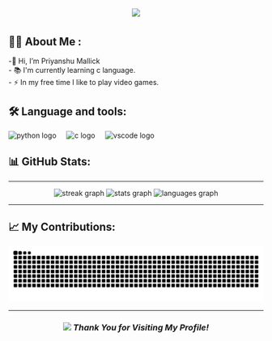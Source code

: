 <h1 align="center">
    <img src="https://readme-typing-svg.herokuapp.com/?font=Righteous&size=35&center=true&vCenter=true&width=500&height=70&duration=4000&lines=Hi+There!+👋;+I'm+Priyanshu+Mallick!;" />
</h1>

## 👩‍💻 About Me :
-👋 Hi, I’m Priyanshu Mallick<br>- 📚 I'm currently learning c language.<br>- ⚡ In my free time I like to play video games.

## 🛠 Language and tools:
<div align="left">
  <img src="https://cdn.jsdelivr.net/gh/devicons/devicon/icons/python/python-original.svg" height="40" alt="python logo"  />
  <img width="12" />
  <img src="https://cdn.jsdelivr.net/gh/devicons/devicon/icons/c/c-original.svg" height="40" alt="c logo"  />
  <img width="12" />
  <img src="https://cdn.jsdelivr.net/gh/devicons/devicon/icons/vscode/vscode-original.svg" height="40" alt="vscode logo"  />
</div>

## 📊 GitHub Stats:

---


<div align="center">
  <img src="https://streak-stats.demolab.com?user=Priyanshu85862&locale=en&mode=daily&theme=dark&hide_border=false&border_radius=5&order=3" height="150" alt="streak graph"  />
  <img src="https://github-readme-stats.vercel.app/api?username=Priyanshu85862&hide_title=false&hide_rank=false&show_icons=true&include_all_commits=true&count_private=true&disable_animations=false&theme=dark&locale=en&hide_border=false&order=1" height="150" alt="stats graph"  />
  <img src="https://github-readme-stats.vercel.app/api/top-langs?username=Priyanshu85862&locale=en&hide_title=false&layout=compact&card_width=320&langs_count=5&theme=dark&hide_border=false&order=2" height="150" alt="languages graph"  />

</div>


---

## 📈 My Contributions:

<img src="https://raw.githubusercontent.com/Priyanshu85862/Priyanshu85862/output/snake.svg" alt="Snake animation" />


---

 <h3 align="center">
   <img src="https://media.giphy.com/media/lGhBlBMIN2XsEteTN3/giphy.gif" width="60"> <em><strong>Thank You for Visiting My Profile!</strong></em>
</h3> 
     
 <div id="header" align="center">
     <img src="https://visitcount.itsvg.in/api?id=Priyanshu85862&style=for-the-badge&color=blue" alt=""/>
 </div>
